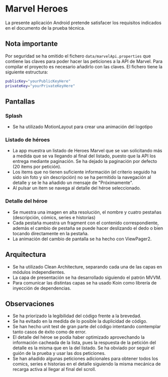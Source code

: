 # Marvel Heroes

La presente aplicación Android pretende satisfacer los requisitos indicados en el documento de la prueba técnica.

## Nota importante
Por seguridad se ha omitido el fichero `data/marvelApi.properties` que contiene las claves para poder hacer las peticiones a la API de Marvel.
Para compilar el proyecto es necesario añadirlo con las claves.
El fichero tiene la siguiente estructura:
```bash
publicKey="yourPublicKeyHere"
privateKey="yourPrivateKeyHere"
```

## Pantallas
### Splash
- Se ha utilizado MotionLayout para crear una animación del logotipo

### Listado de héroes
- La app muestra un listado de Heroes Marvel que se van solicitando más a medida que se va llegando al final del listado, puesto que la API los entrega mediante paginación. Se ha dejado la paginación por defecto (20 items por petición).
- Los items que no tienen suficiente información (el criterio seguido ha sido sin foto y sin descripción) no se ha permitido la navegación al detalle y se le ha añadido un mensaje de "Próximamente".
- Al pulsar un item se navega al detalle del héroe seleccionado.

### Detalle del héroe
- Se muestra una imagen en alta resolución, el nombre y cuatro pestañas (descripción, cómics, series e historias)
- Cada pestaña muestra un fragment con el contenido correspondiente, además el cambio de pestaña se puede hacer deslizando el dedo o bien tocando directamente en la pestaña.
- La animación del cambio de pantalla se ha hecho con ViewPager2.

## Arquitectura
- Se ha utilizado Clean Architecture, separando cada una de las capas en módulos independientes.
- La capa de presentación se ha desarrollado siguiendo el patrón MVVM.
- Para comunicar las distintas capas se ha usado Koin como librería de inyección de dependencias.

## Observaciones
- Se ha priorizado la legibilidad del código frente a la brevedad.
- Se ha evitado en la medida de lo posible la duplicidad de código.
- Se han hecho unit test de gran parte del código intentando comtemplar tanto casos de éxito como de error.
- El detalle del héroe se podía haber optimizado aprovechando la información cacheada de la lista, pues la respuesta de la petición del detalle es la misma que en la del listado. Se ha obviado por seguir el guión de la prueba y usar las dos peticiones.
- Se han añadido algunas peticiones adicionales para obtener todos los comics, series e historias en el detalle siguiendo la misma mecánica de recarga activa al llegar al final del scroll.
